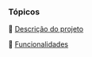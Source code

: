 ### Tópicos 

:small_blue_diamond: [Descrição do projeto](#descrição-do-projeto)

:small_blue_diamond: [Funcionalidades](#funcionalidades)
